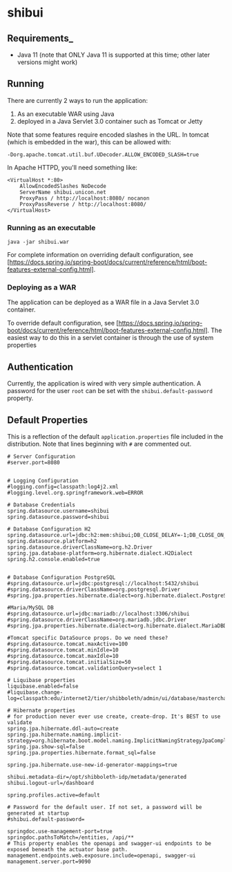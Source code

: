 # shibui

## Requirements_

* Java 11 (note that ONLY Java 11 is supported at this time; other later versions might work)

## Running

There are currently 2 ways to run the application:

1. As an executable WAR using Java
1. deployed in a Java Servlet 3.0 container such as Tomcat or Jetty

Note that some features require encoded slashes in the URL. In tomcat (which is embedded in the war), this can be
allowed with:

```
-Dorg.apache.tomcat.util.buf.UDecoder.ALLOW_ENCODED_SLASH=true
```

In Apache HTTPD, you'll need something like:

```
<VirtualHost *:80>
    AllowEncodedSlashes NoDecode
    ServerName shibui.unicon.net
    ProxyPass / http://localhost:8080/ nocanon
    ProxyPassReverse / http://localhost:8080/
</VirtualHost>
```

### Running as an executable

`java -jar shibui.war`

For complete information on overriding default configuration, see [https://docs.spring.io/spring-boot/docs/current/reference/html/boot-features-external-config.html].

### Deploying as a WAR

The application can be deployed as a WAR file in a Java Servlet 3.0 container.

To override default configuration, see [https://docs.spring.io/spring-boot/docs/current/reference/html/boot-features-external-config.html].
The easiest way to do this in a servlet container is through the use of system properties

## Authentication

Currently, the application is wired with very simple authentication. A password for the user `root`
can be set with the `shibui.default-password` property.

## Default Properties

This is a reflection of the default `application.properties` file included in the distribution. Note that lines
beginning with `#` are commented out.


```
# Server Configuration
#server.port=8080


# Logging Configuration
#logging.config=classpath:log4j2.xml
#logging.level.org.springframework.web=ERROR

# Database Credentials
spring.datasource.username=shibui
spring.datasource.password=shibui

# Database Configuration H2
spring.datasource.url=jdbc:h2:mem:shibui;DB_CLOSE_DELAY=-1;DB_CLOSE_ON_EXIT=FALSE
spring.datasource.platform=h2
spring.datasource.driverClassName=org.h2.Driver
spring.jpa.database-platform=org.hibernate.dialect.H2Dialect
spring.h2.console.enabled=true


# Database Configuration PostgreSQL
#spring.datasource.url=jdbc:postgresql://localhost:5432/shibui
#spring.datasource.driverClassName=org.postgresql.Driver
#spring.jpa.properties.hibernate.dialect=org.hibernate.dialect.PostgreSQLDialect

#Maria/MySQL DB
#spring.datasource.url=jdbc:mariadb://localhost:3306/shibui
#spring.datasource.driverClassName=org.mariadb.jdbc.Driver
#spring.jpa.properties.hibernate.dialect=org.hibernate.dialect.MariaDBDialect

#Tomcat specific DataSource props. Do we need these?
#spring.datasource.tomcat.maxActive=100
#spring.datasource.tomcat.minIdle=10
#spring.datasource.tomcat.maxIdle=10
#spring.datasource.tomcat.initialSize=50
#spring.datasource.tomcat.validationQuery=select 1

# Liquibase properties
liquibase.enabled=false
#liquibase.change-log=classpath:edu/internet2/tier/shibboleth/admin/ui/database/masterchangelog.xml

# Hibernate properties
# for production never ever use create, create-drop. It's BEST to use validate
spring.jpa.hibernate.ddl-auto=create
spring.jpa.hibernate.naming.implicit-strategy=org.hibernate.boot.model.naming.ImplicitNamingStrategyJpaCompliantImpl
spring.jpa.show-sql=false
spring.jpa.properties.hibernate.format_sql=false

spring.jpa.hibernate.use-new-id-generator-mappings=true

shibui.metadata-dir=/opt/shibboleth-idp/metadata/generated
shibui.logout-url=/dashboard

spring.profiles.active=default

# Password for the default user. If not set, a password will be generated at startup
#shibui.default-password=

springdoc.use-management-port=true
springdoc.pathsToMatch=/entities, /api/**
# This property enables the openapi and swagger-ui endpoints to be exposed beneath the actuator base path.
management.endpoints.web.exposure.include=openapi, swagger-ui
management.server.port=9090
```